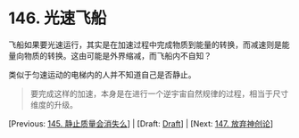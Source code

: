 # 146. 光速飞船

飞船如果要光速运行，其实是在加速过程中完成物质到能量的转换，而减速则是能量向物质的转换。这由可能是外界缩减，而飞船内不自知？

类似于匀速运动的电梯内的人并不知道自己是否静止。

> 要完成这样的加速，本身是在进行一个逆宇宙自然规律的过程，相当于尺寸维度的升级。

[Previous: [145. 静止质量会消失么](145.md)] | [Draft: [Draft](../Draft.md)] | [Next: [147. 放弃神创论](147.md)]